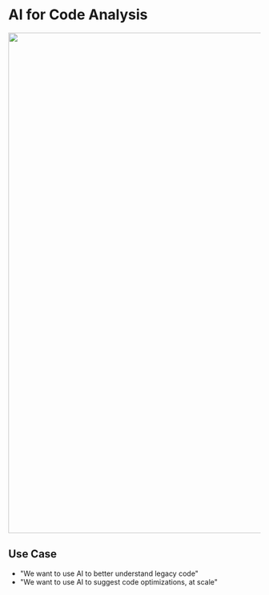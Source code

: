# AI for Code Analysis

<img src="https://github.com/richchapler/AzureSolutions/assets/44923999/a74be382-8c5b-4b17-80f6-bc8c0232f68e" width="1000" />

## Use Case
* "We want to use AI to better understand legacy code"
* "We want to use AI to suggest code optimizations, at scale"
